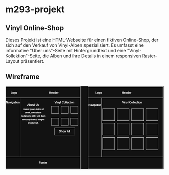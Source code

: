 # m293-projekt
## Vinyl Online-Shop
Dieses Projekt ist eine HTML-Webseite für einen fiktiven Online-Shop, der sich auf den Verkauf von Vinyl-Alben spezialisiert. Es umfasst eine informative "Über uns"-Seite mit Hintergrundtext und eine "Vinyl-Kollektion"-Seite, die Alben und ihre Details in einem responsiven Raster-Layout präsentiert. 
## Wireframe
![Wireframe](/Dokumentation/wireframe.png)
